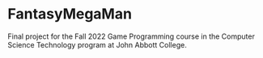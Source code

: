 # FantasyMegaMan
Final project for the Fall 2022 Game Programming course in the Computer Science Technology program at John Abbott College.
